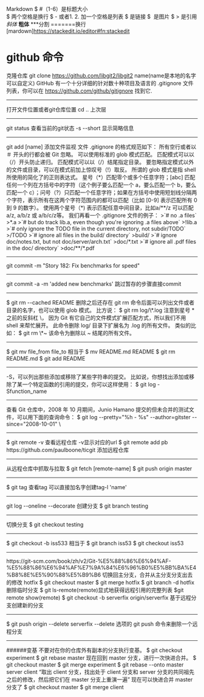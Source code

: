 Markdown 
$ #（1-6）是标题大小  
$ 两个空格是换行 
$ - 或者1. 2. 加一个空格是列表
$ []()是链接
$ ![]() 是图片
$ > 是引用 *斜体* **粗体**
***分割 =======换行 [mardown]https://stackedit.io/editor#fn:stackedit
# github 命令
克隆仓库 git clone https://github.com/libgit2/libgit2 name(name是本地的名字可以自定义)
GitHub 有一个十分详细的针对数十种项目及语言的 .gitignore 文件列表，你可以在 https://github.com/github/gitignore 找到它.
<hr/>
打开文件位置或者git仓库位置 cd  .. 上次层
<hr/>
git status 查看当前的git状态 -s --short 显示简略信息
<hr/>
git add [name] 添加文件监视
文件 .gitignore 的格式规范如下：
所有空行或者以 ＃ 开头的行都会被 Git 忽略。
可以使用标准的 glob 模式匹配。
匹配模式可以以（/）开头防止递归。
匹配模式可以以（/）结尾指定目录。
要忽略指定模式以外的文件或目录，可以在模式前加上惊叹号（!）取反。
所谓的 glob 模式是指 shell 所使用的简化了的正则表达式。 星号（*）匹配零个或多个任意字符；[abc] 匹配任何一个列在方括号中的字符（这个例子要么匹配一个 a，要么匹配一个 b，要么匹配一个 c）；问号（?）只匹配一个任意字符；如果在方括号中使用短划线分隔两个字符，表示所有在这两个字符范围内的都可以匹配（比如 [0-9] 表示匹配所有 0 到 9 的数字）。 使用两个星号（*) 表示匹配任意中间目录，比如a/**/z 可以匹配 a/z, a/b/z 或 a/b/c/z等。  
我们再看一个 .gitignore 文件的例子：  
>`# no .a files`  
>*.a  
>`# but do track lib.a, even though you're ignoring .a files above`  
>!lib.a  
>`# only ignore the TODO file in the current directory, not subdir/TODO`  
>/TODO  
>`# ignore all files in the build/ directory`  
>build/  
>`# ignore doc/notes.txt, but not doc/server/arch.txt`  
>doc/*.txt  
>`# ignore all .pdf files in the doc/ directory`  
>doc/**/*.pdf  

<hr/>
git commit -m "Story 182: Fix benchmarks for speed"
<hr/>
git commit -a -m 'added new benchmarks' 跳过暂存的步骤直接commit
<hr/?
rm PROJECTS.md  先删除   git rm 删除文件记录 -f强制删除
<hr/>
$ git rm --cached README 删除之后还存在
git rm 命令后面可以列出文件或者目录的名字，也可以使用 glob 模式。 比方说：
$ git rm log/\*.log
注意到星号 * 之前的反斜杠 \， 因为 Git 有它自己的文件模式扩展匹配方式，所以我们不用 shell 来帮忙展开。 此命令删除 log/ 目录下扩展名为 .log 的所有文件。 类似的比如：
$ git rm \*~
该命令为删除以 ~ 结尾的所有文件。
<hr/>
$ git mv file_from file_to 
相当于
$ mv README.md README
$ git rm README.md
$ git add README
<hr/>
-S，可以列出那些添加或移除了某些字符串的提交。 比如说，你想找出添加或移除了某一个特定函数的引用的提交，你可以这样使用：
$ git log -Sfunction_name
<hr/>
查看 Git 仓库中，2008 年 10 月期间，Junio Hamano 提交的但未合并的测试文件，可以用下面的查询命令：
$ git log --pretty="%h - %s" --author=gitster --since="2008-10-01" \
<hr/>
$ git remote -v 查看远程仓库 -v显示对应的url
$ git remote add pb https://github.com/paulboone/ticgit 添加远程仓库
<hr/>
从远程仓库中抓取与拉取
$ git fetch [remote-name]
$ git push origin master
<hr/>
$ git tag 查看tag 可以直接加名字创建tag-l 'name'
<hr/>
git log --oneline --decorate
创建分支 
$ git branch testing
<hr/>切换分支
$ git checkout testing
<hr/>
$ git checkout -b iss533 
相当于
$ git branch iss53
$ git checkout iss53
<hr/>https://git-scm.com/book/zh/v2/Git-%E5%88%86%E6%94%AF-%E5%88%86%E6%94%AF%E7%9A%84%E6%96%B0%E5%BB%BA%E4%B8%8E%E5%90%88%E5%B9%B6
切换回主分支，合并从主分支分支出去的修改 hotfix
$ git checkout master
$ git merge hotfix
$ git branch -d hotfix 删除临时分支
<tr/>$ git ls-remote(remote)显式地获得远程引用的完整列表
$git remote show(remote)
$ git checkout -b serverfix origin/serverfix 基于远程分支创建新的分支
<hr/>$ git push origin --delete serverfix  --delete 选项的 git push 命令来删除一个远程分支
<hr/> ######变基 不要对在你的仓库外有副本的分支执行变基。
$ git checkout experiment
$ git rebase master
现在回到 master 分支，进行一次快进合并。
$ git checkout master
$ git merge experiment
$ git rebase --onto master server client
“取出 client 分支，找出处于 client 分支和 server 分支的共同祖先之后的修改，然后把它们在 master 分支上重演一遍”  
现在可以快进合并 master 分支了  
$ git checkout master
$ git merge client
